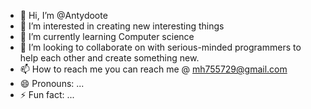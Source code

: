 - 👋 Hi, I’m @Antydoote
- 👀 I’m interested in creating new interesting things
- 🌱 I’m currently learning Computer science
- 💞️ I’m looking to collaborate on with serious-minded programmers to help each other and create something new.
- 📫 How to reach me you can reach me @ mh755729@gmail.com
- 😄 Pronouns: ...
- ⚡ Fun fact: ...

<!---
Antydoote/Antydoote is a ✨ special ✨ repository because its `README.md` (this file) appears on your GitHub profile.
You can click the Preview link to take a look at your changes.
--->
